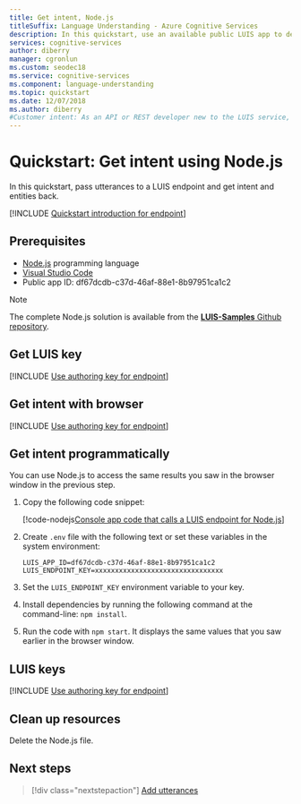 ```yaml
---
title: Get intent, Node.js
titleSuffix: Language Understanding - Azure Cognitive Services
description: In this quickstart, use an available public LUIS app to determine a user's intention from conversational text. Using Node.js, send the user's intention as text to the public app's HTTP prediction endpoint.  
services: cognitive-services
author: diberry
manager: cgronlun
ms.custom: seodec18
ms.service: cognitive-services
ms.component: language-understanding
ms.topic: quickstart
ms.date: 12/07/2018
ms.author: diberry
#Customer intent: As an API or REST developer new to the LUIS service, I want to query the LUIS endpoint of a published model using Node.js so that I can see the JSON prediction response.
---
```


# Quickstart: Get intent using Node.js

In this quickstart, pass utterances to a LUIS endpoint and get intent and entities back.

[!INCLUDE [Quickstart introduction for endpoint](../../../includes/cognitive-services-luis-qs-endpoint-intro-para.md)]

<a name="create-luis-subscription-key"></a>

## Prerequisites

* [Node.js](https://nodejs.org/) programming language 
* [Visual Studio Code](https://code.visualstudio.com/)
* Public app ID: df67dcdb-c37d-46af-88e1-8b97951ca1c2


> [!NOTE] 
> The complete Node.js solution is available from the [**LUIS-Samples** Github repository](https://github.com/Microsoft/LUIS-Samples/blob/master/documentation-samples/quickstarts/analyze-text/node).

## Get LUIS key

[!INCLUDE [Use authoring key for endpoint](../../../includes/cognitive-services-luis-qs-endpoint-get-key-para.md)]

## Get intent with browser

[!INCLUDE [Use authoring key for endpoint](../../../includes/cognitive-services-luis-qs-endpoint-browser-para.md)]

## Get intent programmatically

You can use Node.js to access the same results you saw in the browser window in the previous step.

1. Copy the following code snippet:

   [!code-nodejs[Console app code that calls a LUIS endpoint for Node.js](~/samples-luis/documentation-samples/quickstarts/analyze-text/node/call-endpoint.js)]

2. Create `.env` file with the following text or set these variables in the system environment:

    ```CMD
    LUIS_APP_ID=df67dcdb-c37d-46af-88e1-8b97951ca1c2
    LUIS_ENDPOINT_KEY=xxxxxxxxxxxxxxxxxxxxxxxxxxxxxxxx
    ```

3. Set the `LUIS_ENDPOINT_KEY` environment variable to your key.

4. Install dependencies by running the following command at the command-line: `npm install`.

5. Run the code with `npm start`. It displays the same values that you saw earlier in the browser window.

## LUIS keys

[!INCLUDE [Use authoring key for endpoint](../../../includes/cognitive-services-luis-qs-endpoint-key-usage-para.md)]

## Clean up resources

Delete the Node.js file.

## Next steps
> [!div class="nextstepaction"]
> [Add utterances](luis-get-started-node-add-utterance.md)